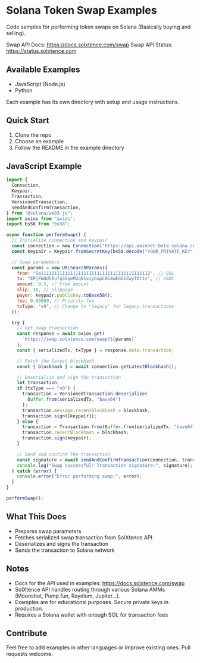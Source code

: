 # Solana Token Swap Examples

Code samples for performing token swaps on Solana (Basically buying and selling). 

Swap API Docs: https://docs.solxtence.com/swap
Swap API Status: https://status.solxtence.com

## Available Examples

- JavaScript (Node.js)
- Python

Each example has its own directory with setup and usage instructions.

## Quick Start

1. Clone the repo
2. Choose an example
3. Follow the README in the example directory

## JavaScript Example

```javascript
import {
  Connection,
  Keypair,
  Transaction,
  VersionedTransaction,
  sendAndConfirmTransaction,
} from "@solana/web3.js";
import axios from "axios";
import bs58 from "bs58";

async function performSwap() {
  // Initialize connection and keypair
  const connection = new Connection("https://api.mainnet-beta.solana.com");
  const keypair = Keypair.fromSecretKey(bs58.decode("YOUR_PRIVATE_KEY"));

  // Swap parameters
  const params = new URLSearchParams({
    from: "So11111111111111111111111111111111111111112", // SOL
    to: "EPjFWdd5AufqSSqeM2qN1xzybapC8G4wEGGkZwyTDt1v", // USDC
    amount: 0.5, // From amount
    slip: 10, // Slippage
    payer: keypair.publicKey.toBase58(),
    fee: 0.00009, // Priority fee
    txType: "v0", // Change to "legacy" for legacy transactions
  });

  try {
    // Get swap transaction
    const response = await axios.get(
      `https://swap.solxtence.com/swap?${params}`
    );
    const { serializedTx, txType } = response.data.transaction;

    // Fetch the latest blockhash
    const { blockhash } = await connection.getLatestBlockhash();

    // Deserialize and sign the transaction
    let transaction;
    if (txType === "v0") {
      transaction = VersionedTransaction.deserialize(
        Buffer.from(serializedTx, "base64")
      );
      transaction.message.recentBlockhash = blockhash;
      transaction.sign([keypair]);
    } else {
      transaction = Transaction.from(Buffer.from(serializedTx, "base64"));
      transaction.recentBlockhash = blockhash;
      transaction.sign(keypair);
    }

    // Send and confirm the transaction
    const signature = await sendAndConfirmTransaction(connection, transaction);
    console.log("Swap successful! Transaction signature:", signature);
  } catch (error) {
    console.error("Error performing swap:", error);
  }
}

performSwap();
```

## What This Does

- Prepares swap parameters
- Fetches serialized swap transaction from SolXtence API
- Deserializes and signs the transaction
- Sends the transaction to Solana network

## Notes
- Docs for the API used in examples: https://docs.solxtence.com/swap
- SolXtence API handles routing through various Solana AMMs (Moonshot, Pump.fun, Raydium, Jupiter...).
- Examples are for educational purposes. Secure private keys in production.
- Requires a Solana wallet with enough SOL for transaction fees

## Contribute

Feel free to add examples in other languages or improve existing ones. Pull requests welcome.
